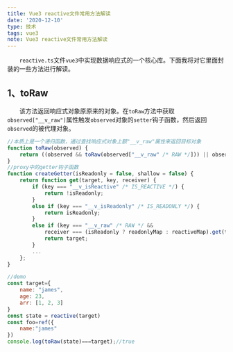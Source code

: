 ```yaml
---
title: Vue3 reactive文件常用方法解读
date: '2020-12-10'
type: 技术
tags: vue3
note: Vue3 reactive文件常用方法解读
---
```

&#8195;&#8195;`reactive.ts`文件`vue3`中实现数据响应式的一个核心库。下面我将对它里面封装的一些方法进行解读。
## 1、toRaw
&#8195;&#8195;该方法返回响应式对象原原来的对象。在`toRaw`方法中获取`observed["__v_raw"]`属性触发`observed`对象的`setter`钩子函数，然后返回`observed`的被代理对象。
```js
//本质上是一个递归函数，通过查找响应式对象上额"__v_raw"属性来返回目标对象
function toRaw(observed) {
    return ((observed && toRaw(observed["__v_raw" /* RAW */])) || observed);
}
//proxy中的getter钩子函数
function createGetter(isReadonly = false, shallow = false) {
    return function get(target, key, receiver) {
        if (key === "__v_isReactive" /* IS_REACTIVE */) {
            return !isReadonly;
        }
        else if (key === "__v_isReadonly" /* IS_READONLY */) {
            return isReadonly;
        }
        else if (key === "__v_raw" /* RAW */ &&
            receiver === (isReadonly ? readonlyMap : reactiveMap).get(target)) {
            return target;
        }
        ...
    };
}
```
```js
//demo
const target={
    name: "james",
    age: 23,
    arr: [1, 2, 3]
}
const state = reactive(target)
const foo=ref({
    name:"james"
})
console.log(toRaw(state)===target);//true
```